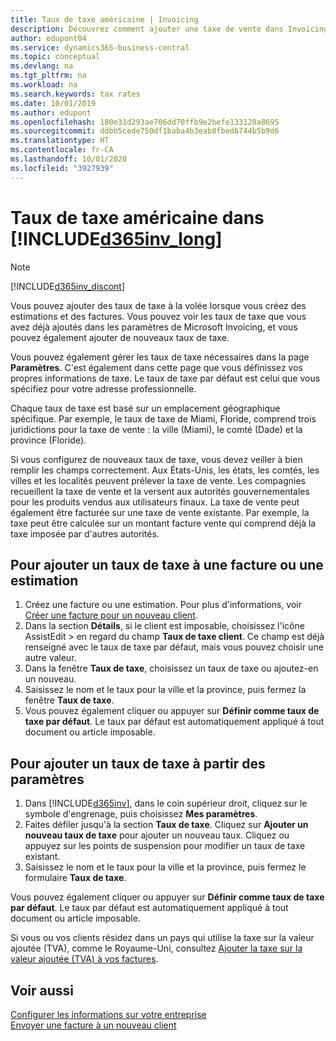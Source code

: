 ```yaml
---
title: Taux de taxe américaine | Invoicing
description: Découvrez comment ajouter une taxe de vente dans Invoicing. Ajoutez un taux de taxe par défaut basé sur votre propre adresse, puis ajoutez des taux de taxe pour vos clients.
author: edupont04
ms.service: dynamics365-business-central
ms.topic: conceptual
ms.devlang: na
ms.tgt_pltfrm: na
ms.workload: na
ms.search.keywords: tax rates
ms.date: 10/01/2019
ms.author: edupont
ms.openlocfilehash: 180e31d293ae706dd70ffb9e2befe133128a8695
ms.sourcegitcommit: ddbb5cede750df1baba4b3eab8fbed6744b5b9d6
ms.translationtype: HT
ms.contentlocale: fr-CA
ms.lasthandoff: 10/01/2020
ms.locfileid: "3927939"
---
```

# <a name="us-tax-rates-in-d365inv_long"></a>Taux de taxe américaine dans [!INCLUDE[d365inv_long](includes/d365inv_long.md)]
> [!Note]
> [!INCLUDE[d365inv_discont](includes/d365inv_discont.md)]

Vous pouvez ajouter des taux de taxe à la volée lorsque vous créez des estimations et des factures. Vous pouvez voir les taux de taxe que vous avez déjà ajoutés dans les paramètres de Microsoft Invoicing, et vous pouvez également ajouter de nouveaux taux de taxe.  

Vous pouvez également gérer les taux de taxe nécessaires dans la page **Paramètres**. C'est également dans cette page que vous définissez vos propres informations de taxe. Le taux de taxe par défaut est celui que vous spécifiez pour votre adresse professionnelle.  

Chaque taux de taxe est basé sur un emplacement géographique spécifique. Par exemple, le taux de taxe de Miami, Floride, comprend trois juridictions pour la taxe de vente : la ville (Miami), le comté (Dade) et la province (Floride).  

Si vous configurez de nouveaux taux de taxe, vous devez veiller à bien remplir les champs correctement. Aux États-Unis, les états, les comtés, les villes et les localités peuvent prélever la taxe de vente. Les compagnies recueillent la taxe de vente et la versent aux autorités gouvernementales pour les produits vendus aux utilisateurs finaux. La taxe de vente peut également être facturée sur une taxe de vente existante. Par exemple, la taxe peut être calculée sur un montant facture vente qui comprend déjà la taxe imposée par d'autres autorités.  

## <a name="to-add-a-tax-rate-on-an-invoice-or-estimate"></a>Pour ajouter un taux de taxe à une facture ou une estimation

1. Créez une facture ou une estimation. Pour plus d'informations, voir [Créer une facture pour un nouveau client](send-invoice.md).  
2. Dans la section **Détails**, si le client est imposable, choisissez l'icône AssistEdit > en regard du champ **Taux de taxe client**. Ce champ est déjà renseigné avec le taux de taxe par défaut, mais vous pouvez choisir une autre valeur.  
3. Dans la fenêtre **Taux de taxe**, choisissez un taux de taxe ou ajoutez-en un nouveau.  
4. Saisissez le nom et le taux pour la ville et la province, puis fermez la fenêtre **Taux de taxe**.  
5. Vous pouvez également cliquer ou appuyer sur **Définir comme taux de taxe par défaut**. Le taux par défaut est automatiquement appliqué à tout document ou article imposable.  

## <a name="to-add-a-tax-rate-from-the-settings"></a>Pour ajouter un taux de taxe à partir des paramètres

1. Dans [!INCLUDE[d365inv](includes/d365inv.md)], dans le coin supérieur droit, cliquez sur le symbole d'engrenage, puis choisissez **Mes paramètres**.  
2. Faites défiler jusqu'à la section **Taux de taxe**. Cliquez sur **Ajouter un nouveau taux de taxe** pour ajouter un nouveau taux. Cliquez ou appuyez sur les points de suspension pour modifier un taux de taxe existant.  
3. Saisissez le nom et le taux pour la ville et la province, puis fermez le formulaire **Taux de taxe**.  

Vous pouvez également cliquer ou appuyer sur **Définir comme taux de taxe par défaut**. Le taux par défaut est automatiquement appliqué à tout document ou article imposable.  

Si vous ou vos clients résidez dans un pays qui utilise la taxe sur la valeur ajoutée (TVA), comme le Royaume-Uni, consultez [Ajouter la taxe sur la valeur ajoutée (TVA) à vos factures](add-vat.md).  

## <a name="see-also"></a>Voir aussi

[Configurer les informations sur votre entreprise](set-up-business-profile.md)  
[Envoyer une facture à un nouveau client](send-invoice.md)  
